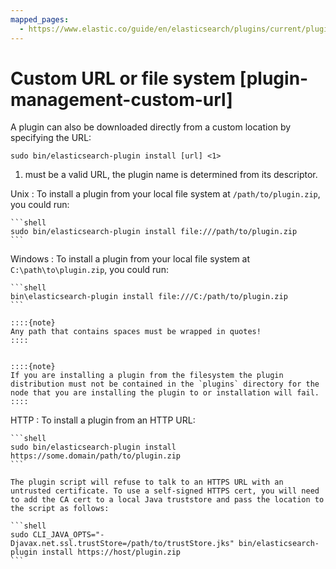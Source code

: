 ```yaml
---
mapped_pages:
  - https://www.elastic.co/guide/en/elasticsearch/plugins/current/plugin-management-custom-url.html
---
```


# Custom URL or file system [plugin-management-custom-url]

A plugin can also be downloaded directly from a custom location by specifying the URL:

```shell
sudo bin/elasticsearch-plugin install [url] <1>
```

1. must be a valid URL, the plugin name is determined from its descriptor.


Unix
:   To install a plugin from your local file system at `/path/to/plugin.zip`, you could run:

    ```shell
    sudo bin/elasticsearch-plugin install file:///path/to/plugin.zip
    ```


Windows
:   To install a plugin from your local file system at `C:\path\to\plugin.zip`, you could run:

    ```shell
    bin\elasticsearch-plugin install file:///C:/path/to/plugin.zip
    ```

    ::::{note}
    Any path that contains spaces must be wrapped in quotes!
    ::::


    ::::{note}
    If you are installing a plugin from the filesystem the plugin distribution must not be contained in the `plugins` directory for the node that you are installing the plugin to or installation will fail.
    ::::


HTTP
:   To install a plugin from an HTTP URL:

    ```shell
    sudo bin/elasticsearch-plugin install https://some.domain/path/to/plugin.zip
    ```

    The plugin script will refuse to talk to an HTTPS URL with an untrusted certificate. To use a self-signed HTTPS cert, you will need to add the CA cert to a local Java truststore and pass the location to the script as follows:

    ```shell
    sudo CLI_JAVA_OPTS="-Djavax.net.ssl.trustStore=/path/to/trustStore.jks" bin/elasticsearch-plugin install https://host/plugin.zip
    ```


